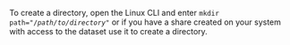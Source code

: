 &NewLine;

To create a directory, open the Linux CLI and enter <code>mkdir path="/<i>path/to/directory</i>"</code> or if you have a share created on your system with access to the dataset use it to create a directory.